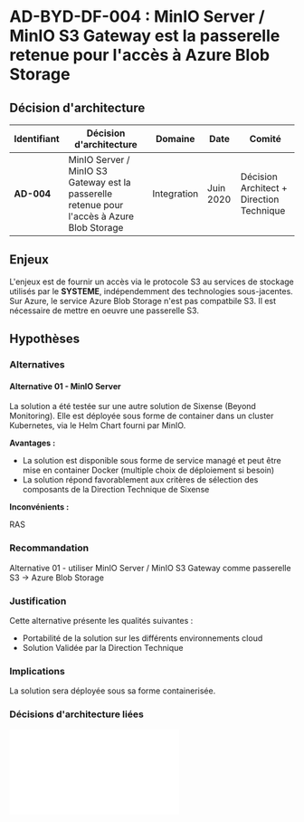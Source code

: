 # AD-BYD-DF-004 : MinIO Server / MinIO S3 Gateway est la passerelle retenue pour l'accès à Azure Blob Storage

## Décision d'architecture

|Identifiant|Décision d'architecture|Domaine|Date|Comité|
|---|---|---|---|---|
|**AD-004**|MinIO Server / MinIO S3 Gateway est la passerelle retenue pour l'accès à Azure Blob Storage|Integration |Juin 2020| Décision Architect + Direction Technique|

## Enjeux

L'enjeux est de fournir un accès via le protocole S3 au services de stockage utilisés par le **SYSTEME**, indépendemment des technologies sous-jacentes.
Sur Azure, le service Azure Blob Storage n'est pas compatbile S3. Il est nécessaire de mettre en oeuvre une passerelle S3.

## Hypothèses

### Alternatives

#### Alternative 01 - MinIO Server

La solution a été testée sur une autre solution de Sixense (Beyond Monitoring).
Elle est déployée sous forme de container dans un cluster Kubernetes, via le Helm Chart fourni par MinIO.

**Avantages :**

- La solution est disponible sous forme de service managé et peut être mise en container Docker (multiple choix de déploiement si besoin)
- La solution répond favorablement aux critères de sélection des composants de la Direction Technique de Sixense

**Inconvénients :**

RAS

### Recommandation

Alternative 01 - utiliser MinIO Server / MinIO S3 Gateway comme passerelle S3 -> Azure Blob Storage

### Justification

Cette alternative présente les qualités suivantes :

- Portabilité de la solution sur les différents environnements cloud
- Solution Validée par la Direction Technique

### Implications

La solution sera déployée sous sa forme containerisée.

### Décisions d'architecture liées

![AD-BYD-DF-002 : Exposition des zones de stockage de données suivant le protocole et l'api S3](./0602.ArchitectureDecisions.md)
